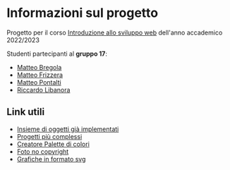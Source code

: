 # Informazioni sul progetto

Progetto per il corso [Introduzione allo sviluppo web](https://didatticaonline.unitn.it/dol/course/view.php?id=35944) dell'anno accademico 2022/2023

Studenti partecipanti al **gruppo 17**:

* [Matteo Bregola](https://github.com/matteobregola)
* [Matteo Frizzera](https://github.com/orgs/ProgWeb17Unitn/people/MatteoFrizzeraUniTN)
* [Matteo Pontalti](https://github.com/orgs/ProgWeb17Unitn/people/MatteoPonta)
* [Riccardo Libanora](https://github.com/orgs/ProgWeb17Unitn/people/rrikiliba)

## Link utili

* [Insieme di oggetti già implementati](https://codepen.io/collection/mrKZGJ)
* [Progetti più complessi](https://front.codes/)
* [Creatore Palette di colori](https://coolors.co/)
* [Foto no copyright](https://unsplash.com/it)
* [Grafiche in formato svg](https://www.svgrepo.com/)